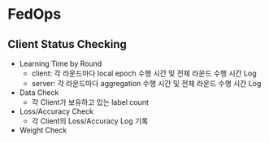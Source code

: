 # FedOps


## Client Status Checking

- Learning Time by Round
  - client: 각 라운드마다 local epoch 수행 시간 및 전체 라운드 수행 시간 Log
  - server: 각 라운드마다 aggregation 수행 시간 및 전체 라운드 수행 시간 Log
- Data Check
  - 각 Client가 보유하고 있는 label count
- Loss/Accuracy Check
  - 각 Client의 Loss/Accuracy Log 기록
- Weight Check
